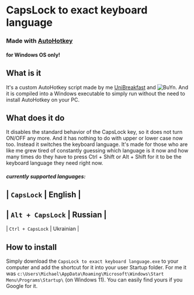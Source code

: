 # CapsLock to exact keyboard language
### Made with [AutoHotkey](https://www.autohotkey.com/)
#### for Windows OS only!

## What is it
It's a custom AutoHotkey script made by me [UniBreakfast](https://github.com/UniBreakfast) and ![BuYn](https://github.com/Buyn).
And it is compiled into a Windows executable to simply run without the need to install AutoHotkey on your PC.

## What does it do
It disables the standard behavior of the CapsLock key, so it does not turn ON/OFF any more. And it has nothing to do with upper or lower case now too.
Instead it switches the keyboard language. It's made for those who are like me grew tired of constantly guessing which language is it now and how many times do they have to press Ctrl + Shift or Alt + Shift for it to be the keyboard language they need right now.

##### currently supported languages:

| `CapsLock`        |   English |
---------------------------------
| `Alt + CapsLock`  |   Russian |
---------------------------------
| `Ctrl + CapsLock` | Ukrainian |

## How to install
Simply download the `CapsLock to exact keyboard language.exe` to your computer and add the shortcut for it into your user Startup folder.
For me it was `c:\Users\Michael\AppData\Roaming\Microsoft\Windows\Start Menu\Programs\Startup\` (on Windows 11). You can easily find yours if you Google for it.
